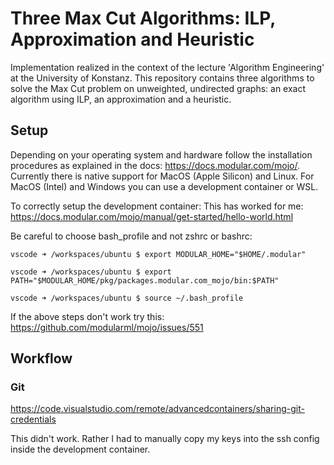 # Three Max Cut Algorithms: ILP, Approximation and Heuristic

Implementation realized in the context of the lecture 'Algorithm Engineering' at the University of Konstanz. This repository contains three algorithms to solve the Max Cut problem on unweighted, undirected graphs: an exact algorithm using ILP, an approximation and a heuristic.

## Setup

Depending on your operating system and hardware follow the installation procedures as explained in the docs: https://docs.modular.com/mojo/. Currently there is native support for MacOS (Apple Silicon) and Linux. For MacOS (Intel) and Windows you can use a development container or WSL.

To correctly setup the development container:
This has worked for me: https://docs.modular.com/mojo/manual/get-started/hello-world.html

Be careful to choose bash_profile and not zshrc or bashrc:

    vscode ➜ /workspaces/ubuntu $ export MODULAR_HOME="$HOME/.modular"
    
    vscode ➜ /workspaces/ubuntu $ export PATH="$MODULAR_HOME/pkg/packages.modular.com_mojo/bin:$PATH"
    
    vscode ➜ /workspaces/ubuntu $ source ~/.bash_profile

If the above steps don't work try this:
https://github.com/modularml/mojo/issues/551

## Workflow

### Git
https://code.visualstudio.com/remote/advancedcontainers/sharing-git-credentials

This didn't work. Rather I had to manually copy my keys into the ssh config inside the development container.